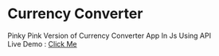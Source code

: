 # Currency Converter
Pinky Pink Version of Currency Converter App In Js Using API
<br>
Live Demo : [Click Me](https://zarwin.github.io/currency-converter/)
